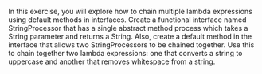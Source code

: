 In this exercise, you will explore how to chain multiple lambda expressions using default methods in interfaces. Create a functional interface named StringProcessor that has a single abstract method process which takes a String parameter and returns a String. Also, create a default method in the interface that allows two StringProcessors to be chained together. Use this to chain together two lambda expressions: one that converts a string to uppercase and another that removes whitespace from a string.